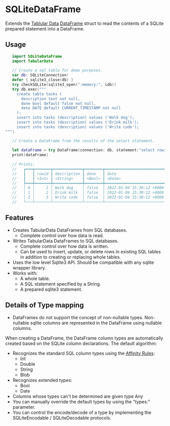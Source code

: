 # SQLiteDataFrame

Extends the [Tablular Data](https://developer.apple.com/documentation/tabulardata)
[DataFrame](https://developer.apple.com/documentation/tabulardata/dataframe)
struct to read the contents of a SQLite prepared statement into a DataFrame.

## Usage

```swift
   import SQLiteDataFrame
   import TabularData
   
   // Create a sql table for demo purposes.
   var db: SQLiteConnection!
   defer { sqlite3_close(db) }
   try checkSQLite(sqlite3_open(":memory:", &db))
   try db.exec("""
     create table tasks (
       description text not null,
       done bool default false not null,
       date DATE default CURRENT_TIMESTAMP not null
     );
     insert into tasks (description) values ('Walk dog');
     insert into tasks (description) values ('Drink milk');
     insert into tasks (description) values ('Write code');
""")

   // Create a DataFrame from the results of the select statement.
   
   let dataFrame = try DataFrame(connection: db, statement:"select rowid, description, done, date from tasks order by rowid;")
   print(dataFrame)
   
   // Prints:
   //   ┏━━━┳━━━━━━━┳━━━━━━━━━━━━━┳━━━━━━━━┳━━━━━━━━━━━━━━━━━━━━━━━━━━━┓
   //   ┃   ┃ rowid ┃ description ┃ done   ┃ date                      ┃
   //   ┃   ┃ <Int> ┃ <String>    ┃ <Bool> ┃ <Date>                    ┃
   //   ┡━━━╇━━━━━━━╇━━━━━━━━━━━━━╇━━━━━━━━╇━━━━━━━━━━━━━━━━━━━━━━━━━━━┩
   //   │ 0 │     1 │ Walk dog    │ false  │ 2022-01-04 15:30:12 +0000 │
   //   │ 1 │     2 │ Drink milk  │ false  │ 2022-01-04 15:30:12 +0000 │
   //   │ 2 │     3 │ Write code  │ false  │ 2022-01-04 15:30:12 +0000 │
   //   └───┴───────┴─────────────┴────────┴───────────────────────────┘

```

## Features

- Creates TabularData DataFrames from SQL databases.
  - Complete control over how data is read.
- Writes TabularData DataFrames to SQL databases.
  - Complete control over how data is written.
  - Can be used to insert, update, or delete rows in existing SQL tables in addition to creating or replacing whole tables.
- Uses the low level Sqlite3 API. Should be compatible with any sqlite wrapper library.
- Works with:
  - A whole table.
  - A SQL statement specified by a String.
  - A prepared sqlite3 statement.

## Details of Type mapping

- DataFrames do not support the concept of non-nullable types. Non-nullable sqlite columns are represented in the DataFrame using nullable columns.

When creating a DataFrame, the DataFrame column types are automatically created
based on the SQLite column declarations. The default algorithm:
  - Recognizes the standard SQL column types using the [Affinity Rules](https://www.sqlite.org/datatype3.html):
    - Int
    - Double
    - String
    - Blob
  - Recognizes extended types:
    - Bool
    - Date
  - Columns whose types can't be determined are given type Any
  - You can manually override the default types by using the "types:" parameter.
  - You can control the encode/decode of a type by implementing the SQLiteEncodable / SQLiteDecodable protocols.
